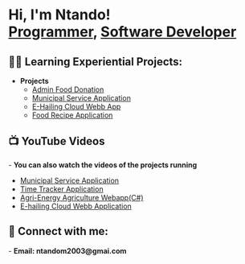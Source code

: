 <h1>Hi, I'm Ntando! <br/><a href="https://github.com/Ntand42">Programmer</a>, <a href="https://www.linkedin.com/in/ntando-msweli-ba5018251/">Software Developer</a> </h1>

<h2>👨‍💻 Learning Experiential Projects:</h2>

- <b>Projects</b>
  - [Admin Food Donation](https://github.com/Ntand42/Admin-Food-Donation)
  - [Municipal Service Application](https://github.com/Ntand42/Municipal-Service-Application/blob/main/README.md)
  - [E-Hailing Cloud Webb App](https://github.com/Ntand42/E-Hailing-Cloud-Web-Application)
  - [Food Recipe Application](https://github.com/Ntand42/Food-Recipe-Application/blob/main/README.md)


<h2>📺 YouTube Videos</h2>
- <b>You can also watch the videos of the projects running</b>

- [Municipal Service Application](https://youtu.be/Lcv6Xp318lQ)
- [Time Tracker Application](https://youtu.be/5zgkMvHGytQ?si=okPVhYs6_urE59uS)
- [Agri-Energy Agriculture Webapp(C#)](https://youtu.be/aytdQZQEgMk)
- [E-hailing Cloud Webb Application](https://youtu.be/4B2fD16EpJU)

  
<h2> 🤳 Connect with me:</h2>
- <b> Email: ntandom2003@gmai.com </b>



<!--
**joshmadakor1/joshmadakor1** is a ✨ _special_ ✨ repository because its `README.md` (this file) appears on your GitHub profile.

Here are some ideas to get you started:

- 🔭 I’m currently working on ...
- 🌱 I’m currently learning ...
- 👯 I’m looking to collaborate on ...
- 🤔 I’m looking for help with ...
- 💬 Ask me about ...
- 📫 How to reach me: ...
- 😄 Pronouns: ...
- ⚡ Fun fact: ...
-->
